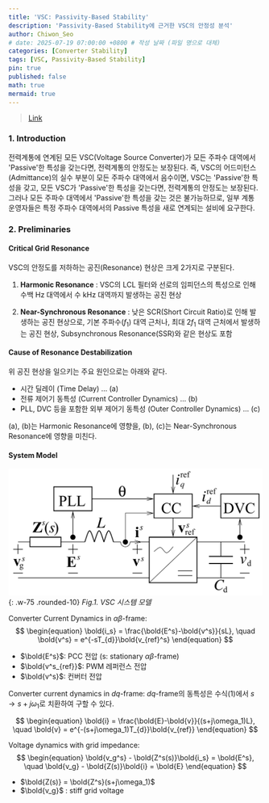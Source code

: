 ```yaml
---
title: 'VSC: Passivity-Based Stability'
description: 'Passivity-Based Stability에 근거한 VSC의 안정성 분석'
author: Chiwon_Seo
# date: 2025-07-19 07:00:00 +0800 # 작성 날짜 (파일 명으로 대체)
categories: [Converter Stability]
tags: [VSC, Passivity-Based Stability]
pin: true
published: false
math: true
mermaid: true
---
```


> [Link](https://ieeexplore-ieee-org-ssl.oca.korea.ac.kr/document/7298361)
> 
### 1. Introduction

전력계통에 연계된 모든 VSC(Voltage Source Converter)가 모든 주파수 대역에서 'Passive'한 특성을 갖는다면, 전력계통의 안정도는 보장된다. 즉, VSC의 어드미턴스(Admittance)의 실수 부분이 모든 주파수 대역에서 음수이면, VSC는 'Passive'한 특성을 갖고, 모든 VSC가 'Passive'한 특성을 갖는다면, 전력계통의 안정도는 보장된다. 그러나 모든 주파수 대역에서 'Passive'한 특성을 갖는 것은 불가능하므로, 일부 계통 운영자들은 특정 주파수 대역에서의 Passive 특성을 새로 연계되는 설비에 요구한다.

### 2. Preliminaries
#### Critical Grid Resonance
VSC의 안정도를 저하하는 공진(Resonance) 현상은 크게 2가지로 구분된다.

1. **Harmonic Resonance** : VSC의 LCL 필터와 선로의 임피던스의 특성으로 인해 수백 Hz 대역에서 수 kHz 대역까지 발생하는 공진 현상

2. **Near-Synchronous Resonance** : 낮은 SCR(Short Circuit Ratio)로 인해 발생하는 공진 현상으로, 기본 주파수($f_1$) 대역 근처나, 최대 $2f_1$ 대역 근처에서 발생하는 공진 현상, Subsynchronous Resonance(SSR)와 같은 현상도 포함

#### Cause of Resonance Destabilization
위 공진 현상을 일으키는 주요 원인으로는 아래와 같다.
- 시간 딜레이 (Time Delay) ... (a)
- 전류 제어기 동특성 (Current Controller Dynamics) ... (b)
- PLL, DVC 등을 포함한 외부 제어기 동특성 (Outer Controller Dynamics) ... (c)

(a), (b)는 Harmonic Resonance에 영향을, (b), (c)는 Near-Synchronous Resonance에 영향을 미친다.

#### System Model
![fig1](/images/2025-07-27-VSC-Passivity-Based-Stability/fig1.png){: .w-75 .rounded-10}
_Fig.1. VSC 시스템 모델_

Converter Current Dynamics in $\alpha\beta$-frame: 
$$
\begin{equation}
\bold{i_s} = \frac{\bold{E^s}-\bold{v^s}}{sL}, \quad \bold{v^s} = e^{-sT_{d}}\bold{v_{ref}^s}
\end{equation}
$$

- $\bold{E^s}$: PCC 전압 (s: stationary $\alpha\beta$-frame)
- $\bold{v^s_{ref}}$: PWM 레퍼런스 전압
- $\bold{v^s}$: 컨버터 전압

Converter current dynamics in $dq$-frame:
$dq$-frame의 동특성은 수식(1)에서 $s \rightarrow s+j\omega_1$로 치환하여 구할 수 있다.

$$
\begin{equation}
\bold{i} = \frac{\bold{E}-\bold{v}}{(s+j\omega_1)L}, \quad \bold{v} = e^{-(s+j\omega_1)T_{d}}\bold{v_{ref}}
\end{equation}
$$

Voltage dynamics with grid impedance:
$$
\begin{equation}
\bold{v_g^s} - \bold{Z^s(s)}\bold{i_s} = \bold{E^s}, \quad \bold{v_g} - \bold{Z(s)}\bold{i} = \bold{E}
\end{equation}
$$

- $\bold{Z(s)} = \bold{Z^s}(s+j\omega_1)$
- $\bold{v_g}$ : stiff grid voltage